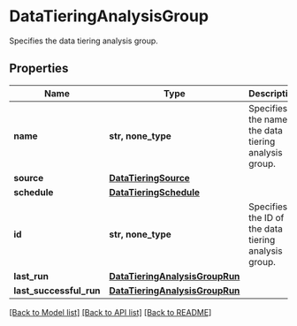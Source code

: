 # DataTieringAnalysisGroup

Specifies the data tiering analysis group.

## Properties
Name | Type | Description | Notes
------------ | ------------- | ------------- | -------------
**name** | **str, none_type** | Specifies the name of the data tiering analysis group. | 
**source** | [**DataTieringSource**](DataTieringSource.md) |  | [optional] 
**schedule** | [**DataTieringSchedule**](DataTieringSchedule.md) |  | [optional] 
**id** | **str, none_type** | Specifies the ID of the data tiering analysis group. | [optional] 
**last_run** | [**DataTieringAnalysisGroupRun**](DataTieringAnalysisGroupRun.md) |  | [optional] 
**last_successful_run** | [**DataTieringAnalysisGroupRun**](DataTieringAnalysisGroupRun.md) |  | [optional] 

[[Back to Model list]](../README.md#documentation-for-models) [[Back to API list]](../README.md#documentation-for-api-endpoints) [[Back to README]](../README.md)


